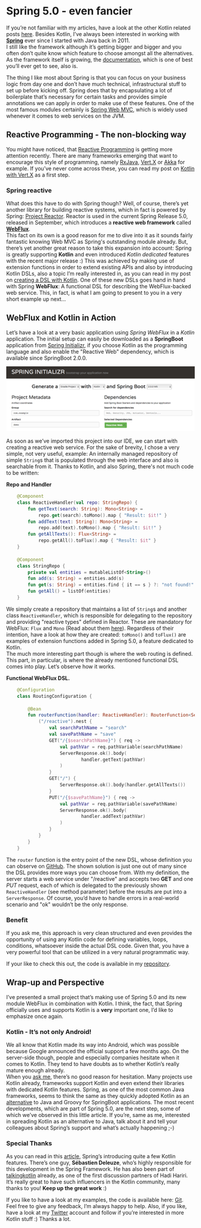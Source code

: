 # Spring 5.0 - even fancier

If you’re not familiar with my articles, have
a look at the other Kotlin related posts
[here](https://blog.simon-wirtz.de/category/kotlin/). Besides Kotlin,
I’ve always been interested in working with **[Spring](https://spring.io)** ever since I
started with Java back in 2011.  
I still like the framework although it’s getting bigger and bigger and
you often don’t quite know which feature to choose amongst all the
alternatives. As the framework itself is growing, the
[documentation](https://docs.spring.io/spring/docs/5.0.1.RELEASE/spring-framework-reference/),
which is one of best you’ll ever get to see, also is.

The thing I like most about Spring is that you can focus on your
business logic from day one and don’t have much technical,
infrastructural stuff to set up before kicking off. Spring does that by
encapsulating a lot of boilerplate that’s necessary for certain tasks
and provides simple annotations we can apply in order to make use of
these features. One of the most famous modules certainly is [Spring Web
MVC](https://docs.spring.io/spring/docs/5.0.1.RELEASE/spring-framework-reference/web.html#spring-web),
which is widely used whenever it comes to web services on the JVM.

## Reactive Programming - The non-blocking way

You might have noticed, that [Reactive
Programming](https://www.reactivemanifesto.org) is getting more
attention recently. There are many frameworks emerging that want to
encourage this style of programming, namely
[RxJava](https://github.com/ReactiveX/RxJava), [Vert.X](http://vertx.io)
or [Akka](http://akka.io) for example. If you’ve never come across
these, you can read my post on [Kotlin with
Vert.X](https://blog.simon-wirtz.de/setup-vert-x-application-written-in-kotlin-gradle-build/)
as a first step.

### Spring reactive

What does this have to do with Spring though? Well, of course, there’s
yet another library for building reactive systems, which in fact is
powered by Spring: [Project Reactor](https://projectreactor.io). Reactor
is used in the current Spring Release 5.0, released in
September, which introduces a **reactive web framework** called [**WebFlux**](https://docs.spring.io/spring/docs/5.0.1.RELEASE/spring-framework-reference/web-reactive.html#spring-webflux).  
This fact on its own is a good reason for me to dive into it as it
sounds fairly fantastic knowing Web MVC as Spring's outstanding module
already. But, there’s yet another great reason to take this expansion
into account: Spring is greatly supporting **Kotlin** and even
introduced *Kotlin dedicated* features with the recent major release :)
This was achieved by making use of extension functions in
order to extend existing APIs and also by introducing Kotlin DSLs, also
a topic I’m really interested in, as you can read in my post on
[creating a DSL with Kotlin](https://blog.simon-wirtz.de/creating-dsl-with-kotlin-introducing-a-tlslibrary/).
One of these new DSLs goes hand in hand with Spring **WebFlux**: A
functional DSL for describing the WebFlux-backed web service. This, in fact, is what I am going to present to you in a very short example up next…

## WebFlux and Kotlin in Action

Let’s have a look at a very basic application using *Spring WebFlux* in
a *Kotlin* application. The initial setup can easily be downloaded as a
**SpringBoot** application from [Spring Initializr](https://start.spring.io), if you choose Kotlin as the
programming language and also enable the "Reactive Web" dependency, which is available since SpringBoot 2.0.0.

![](boot.png)

As soon as we’ve imported this project into our IDE, we can start with
creating a reactive web service. For the sake of brevity, I chose a very
simple, not very useful, example: An internally managed repository of
simple `String`s that is populated through the web interface and
also is searchable from it. Thanks to Kotlin, and also Spring, there's not much code to be written:

**Repo and Handler**
```kotlin
    @Component
    class ReactiveHandler(val repo: StringRepo) {
        fun getText(search: String): Mono<String> =
            repo.get(search).toMono().map { "Result: $it!" }
        fun addText(text: String): Mono<String> =
            repo.add(text).toMono().map { "Result: $it!" }
        fun getAllTexts(): Flux<String> =
            repo.getAll().toFlux().map { "Result: $it" }
    }

    @Component
    class StringRepo {
        private val entities = mutableListOf<String>()
        fun add(s: String) = entities.add(s)
        fun get(s: String) = entities.find { it == s } ?: "not found!"
        fun getAll() = listOf(entities)
    }
```

We simply create a repository that maintains a list of `String`s and
another class `ReactiveHandler`, which is responsible for delegating to
the repository and providing "reactive types" defined in Reactor. These are mandatory for WebFlux: `Flux` and `Mono` (Read about them [here](https://github.com/reactor/reactor-core)). Regardless of their
intention, have a look at how they are created: `toMono()` and
`toFlux()` are examples of extension functions added in Spring 5.0, a feature dedicated to Kotlin.  
The much more interesting part though is where the web routing is
defined. This part, in particular, is where the already mentioned
functional DSL comes into play. Let’s observe how it works.

**Functional WebFlux DSL.**
```kotlin
    @Configuration
    class RoutingConfiguration {

        @Bean
        fun routerFunction(handler: ReactiveHandler): RouterFunction<ServerResponse> = router {
            ("/reactive").nest {
                val searchPathName = "search"
                val savePathName = "save"
                GET("/{$searchPathName}") { req ->
                    val pathVar = req.pathVariable(searchPathName)
                    ServerResponse.ok().body(
                            handler.getText(pathVar)
                    )
                }
                GET("/") {
                    ServerResponse.ok().body(handler.getAllTexts())
                }
                PUT("/{$savePathName}") { req ->
                    val pathVar = req.pathVariable(savePathName)
                    ServerResponse.ok().body(
                            handler.addText(pathVar)
                    )
                }
            }
        }
    }
```

The `router` function is the entry point of the new DSL, whose
definition you can observe on [GitHub](https://github.com/spring-projects/spring-framework/blob/master/spring-webflux/src/main/kotlin/org/springframework/web/reactive/function/server/RouterFunctionDsl.kt).
The shown solution is just one out of many since the
DSL provides more ways you can choose from. With my definition, the
server starts a web service under "/reactive" and accepts two **GET**
and one *PUT* request, each of which is delegated to the previously
shown `ReactiveHandler` (see method parameter) before the results are
put into a `ServerResponse`. Of course, you’d have to handle
errors in a real-world scenario and "ok" wouldn’t be the only
response.  

### Benefit

If you ask me, this approach is very clean structured and even provides
the opportunity of using any Kotlin code for defining variables, loops,
conditions, whatsoever inside the actual DSL code. Given that, you have
a very powerful tool that can be utilized in a very natural
programmatic way.

If your like to check this out, the code is available in my
[repository](https://github.com/s1monw1/SpringWebFluxKotlin).

## Wrap-up and Perspective

I’ve presented a small project that’s making use of Spring 5.0 and its
new module WebFlux in combination with Kotlin. I think, the fact, that
Spring officially uses and supports Kotlin is a **very** important one,
I’d like to emphasize once again.

### Kotlin - It’s not only Android!

We all know that Kotlin made its way into Android, which was possible
because Google announced the official support a few months ago. On the
server-side though, people and especially companies hesitate when it
comes to Kotlin. They tend to have doubts as to whether Kotlin’s really
mature enough already.  
When you [ask me](https://twitter.com/s1m0nw1/status/895752250144022528), there’s no
good reason for hesitation. Many projects use Kotlin already, frameworks
support Kotlin and even extend their libraries with dedicated Kotlin
features. Spring, as one of the most common Java frameworks, seems to
think the same as they quickly adopted Kotlin as an
[alternative](https://spring.io/blog/2016/02/15/developing-spring-boot-applications-with-kotlin)
to Java and Groovy for SpringBoot applications. The most recent
developments, which are part of Spring 5.0, are the next step, some of
which we’ve observed in this little article. If you’re, same as me,
interested in spreading Kotlin as an alternative to Java, talk about it
and tell your colleagues about Spring’s support and what’s actually
happening ;-)

### Special Thanks

As you can read in this
[article](https://spring.io/blog/2017/01/04/introducing-kotlin-support-in-spring-framework-5-0),
Spring’s introducing quite a few Kotlin features. There’s one guy,
**Sébastien Deleuze**, who’s highly responsible for this development in
the Spring Framework. He has also been part of
[talkingkotlin](http://talkingkotlin.com/spring-boot-with-sebastian-delueze/)
already, as one of the first discussion partners of Hadi Hariri. It’s
really great to have such influencers in the Kotlin community, many
thanks to you! **Keep up the great work** :)

If you like to have a look at my examples, the code is available here:
[Git](https://github.com/s1monw1/SpringWebFluxKotlin). Feel free to
give any feedback, I’m always happy to help. Also, if you like, have a
look at my [Twitter](https://twitter.com/s1m0nw1) account and follow if
you’re interested in more Kotlin stuff :) Thanks a lot.